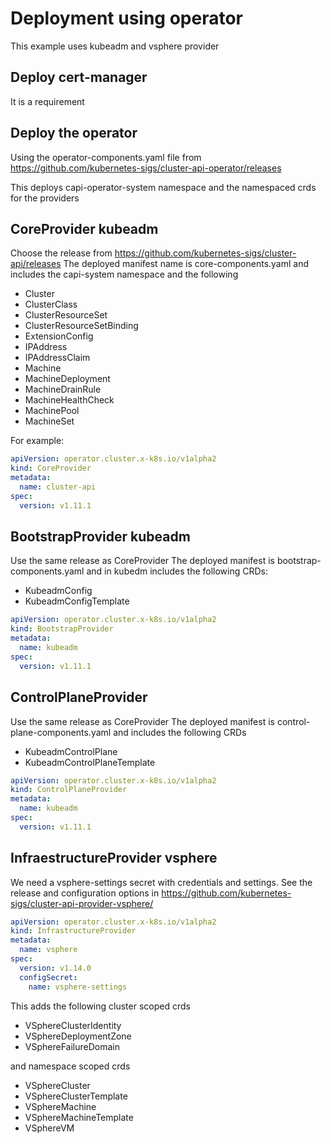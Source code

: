 # Deployment using operator

This example uses kubeadm and vsphere provider

## Deploy cert-manager

It is a requirement

## Deploy the operator

Using the operator-components.yaml file from  <https://github.com/kubernetes-sigs/cluster-api-operator/releases>

This deploys capi-operator-system namespace and the namespaced crds for the providers

## CoreProvider kubeadm

Choose the release from <https://github.com/kubernetes-sigs/cluster-api/releases>
The deployed manifest name is core-components.yaml and includes the capi-system namespace and the following

- Cluster
- ClusterClass
- ClusterResourceSet
- ClusterResourceSetBinding
- ExtensionConfig
- IPAddress
- IPAddressClaim
- Machine
- MachineDeployment
- MachineDrainRule
- MachineHealthCheck
- MachinePool
- MachineSet

For example:

```yaml
apiVersion: operator.cluster.x-k8s.io/v1alpha2
kind: CoreProvider
metadata:
  name: cluster-api
spec:
  version: v1.11.1
```

## BootstrapProvider kubeadm

Use the same release as CoreProvider
The deployed manifest is bootstrap-components.yaml and in kubedm includes the following CRDs:

- KubeadmConfig
- KubeadmConfigTemplate

```yaml
apiVersion: operator.cluster.x-k8s.io/v1alpha2
kind: BootstrapProvider
metadata:
  name: kubeadm
spec:
  version: v1.11.1
```

## ControlPlaneProvider

Use the same release as CoreProvider
The deployed manifest is control-plane-components.yaml and includes the following CRDs

- KubeadmControlPlane
- KubeadmControlPlaneTemplate

```yaml
apiVersion: operator.cluster.x-k8s.io/v1alpha2
kind: ControlPlaneProvider
metadata:
  name: kubeadm
spec:
  version: v1.11.1
```

## InfraestructureProvider vsphere

We need a vsphere-settings secret with credentials and settings. See the release and configuration options in <https://github.com/kubernetes-sigs/cluster-api-provider-vsphere/>

```yaml
apiVersion: operator.cluster.x-k8s.io/v1alpha2
kind: InfrastructureProvider
metadata:
  name: vsphere
spec:
  version: v1.14.0
  configSecret:
    name: vsphere-settings
```

This adds the following cluster scoped crds

- VSphereClusterIdentity
- VSphereDeploymentZone
- VSphereFailureDomain

and namespace scoped crds

- VSphereCluster
- VSphereClusterTemplate
- VSphereMachine
- VSphereMachineTemplate
- VSphereVM
